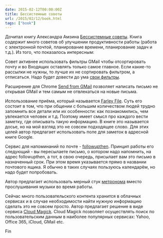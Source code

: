 ```yaml
---
date: 2015-02-12T00:00:00Z
title: Бессистемные советы
url: /2015/02/12/book.html
tags: ["book"]
---
```


Дочитал книгу Александра Амзина [Бессистемные советы](http://aa.lifehacker.ru/).
Книга содержит много советов об улучшении продуктивности работы (работа с электронной почтой,
планирование времени, планирование задач и т.д.).
Из того, что показалось интересным:

Совет активнее использовать фильтры GMail чтобы отсортировать почту и во Входящих оставлять
только самое главное. Если какие-то рассылки не нужны,
то лучше их не сортировать фильтром, а отписаться. Надо будет довести до ума
[свои фильтры](/2015/01/23/gmail-filters.html).

Расширение для Chrome [Send from GMail](https://chrome.google.com/webstore/detail/send-from-gmail-by-google/pgphcomnlaojlmmcjmiddhdapjpbgeoc) позволяет написать письмо не открывая GMail и тем
самым не отвлекаться на новые письма.

Использование приёма, который называется [Farley File](https://en.wikipedia.org/wiki/Farley_file).
Суть его состоит в том, что при общении с большим количеством людей трудно запомнить все детали
или их особенности: как познакомились, чем увлекается человек и т.д.
Поэтому имеет смысл про каждого вести заметку, где описывать такую информацию.
В книге это называется досье, но на мой взгляд это не совсем подходящее слово.
Для этих целей автор предлагает использовать поле для заметок в адресной книге Google.

Сервис для напоминаний по почте - [followupthen](https://followupthen.com/).
Принцип работы его следующий - вы пересылаете письмо, о котором надо напомнить,
на адрес followupthen, а тот, в свою очередь, присылает вам это письмо в назначенный срок.
При этом время указывается прямо в названии почтового ящика. Я обычно в таких случаях пользуюсь календарём,
но надо будет попробовать.

Автор предлагает использовать мерный стук [метронома](https://www.metronomeonline.com/) вместо
прослушивания музыки во время работы.

Сейчас много пользовательского контента хранится в облачных сервисах и в случае необходимости
найти нужную информацию сделать это не совсем просто.
Автор предлагает решение в виде сервиса [Cloud Magick](https://cloudmagic.com/).
Cloud Magick позволяет осуществлять поиск по пользовательским данным
в наиболее популярных сервисах: Yahoo, Office 365, iCloud, GMail etc.

<!--
Если используете одну экосистему одного производителя, то лучше её и придерживаться.
То есть если пользуетесь устройствами Apple, то лучше и всеми их приложениями пользоваться.
Потому что они максимально протестированы друг с другом.
-->

Fin
